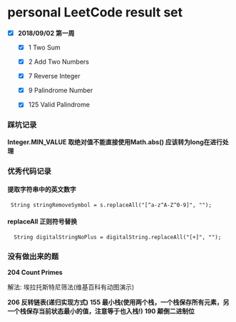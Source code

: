 # personal LeetCode result set
- [x] **2018/09/02 第一周**
  - [x] 1 Two Sum
  - [x] 2 Add Two Numbers
  - [x] 7 Reverse Integer
  - [x] 9 Palindrome Number
  - [x] 125 Valid Palindrome



### 踩坑记录
**Integer.MIN_VALUE 取绝对值不能直接使用Math.abs() 应该转为long在进行处理**
### 优秀代码记录
#### 提取字符串中的英文数字
```
 String stringRemoveSymbol = s.replaceAll("[^a-z^A-Z^0-9]", "");
```
#### replaceAll 正则符号替换
```
  String digitalStringNoPlus = digitalString.replaceAll("[+]", "");
```
### 没有做出来的题

**204 Count Primes**
 
解法: 埃拉托斯特尼筛法(维基百科有动图演示)

**206 反转链表(递归实现方式)**
**155 最小栈(使用两个栈，一个栈保存所有元素，另一个栈保存当前状态最小的值，注意等于也入栈!)**
**190 颠倒二进制位**



    



